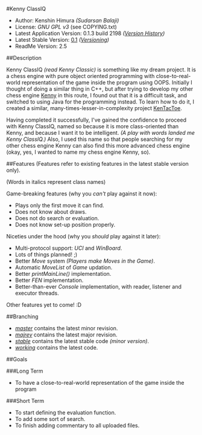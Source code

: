 #Kenny ClassIQ
* Author: Kenshin Himura *(Sudarsan Balaji)*
* License: *GNU GPL v3* (see COPYING.txt)
* Latest Application Version: 0.1.3 build 2198 *([Version History](Version%20History.md#version-history))*
* Latest Stable Version: [0.1](https://www.sourceforge.net/projects/kennyclassiq)
*([Versioning](Versioning.md#versioning))*
* ReadMe Version: 2.5

##Description

Kenny ClassIQ *(read Kenny Classic)* is something like my dream project. It is a chess engine with pure object oriented programming with close-to-real-world representation of the game inside the program using OOPS. Initially I thought of doing a similar thing in C++, but after trying to develop my other chess engine [Kenny](https://www.github.com/kenshinthebattosai/Kenny) in this route, I found out that it is a difficult task, and switched to using Java for the programming instead. To learn how to do it, I created a similar, many-times-lesser-in-complexity project [KenTacToe](https://www.github.com/kenshinthebattosai/KenTacToe).

Having completed it successfully, I've gained the confidence to proceed with Kenny ClassIQ, named so because it is more class-oriented than Kenny, and because I want it to be intelligent. *(A play with words landed me Kenny ClassIQ.)* Also, I used this name so that people searching for my other chess engine Kenny can also find this more advanced chess engine (okay, yes, I wanted to name my chess engine Kenny, so).

##Features
(Features refer to existing features in the latest stable version only).

(Words in italics represent class names)

Game-breaking features (why you *can't* play against it now):

* Plays only the first move it can find.
* Does not know about draws.
* Does not do search or evaluation.
* Does not know set-up position properly.

Niceties under the hood (why you *should* play against it later):

* Multi-protocol support: *UCI* and *WinBoard*.
* Lots of things planned! ;)
* Better *Move* system *(Players make Moves in the Game)*.
* Automatic *MoveList* of *Game* updation.
* Better *printMainLine()* implementation.
* Better *FEN* implementation.
* Better-than-ever *Console* implementation, with reader, listener and executor threads.

Other features yet to come! :D

##Branching
* *[master](https://github.com/kenshinthebattosai/KennyClassIQ)* contains the latest minor revision.
* *[majrev](https://github.com/kenshinthebattosai/KennyClassIQ/tree/majrev)* contains the latest major revision.
* *[stable](https://github.com/kenshinthebattosai/KennyClassIQ/tree/stable)* contains the latest stable code *(minor version)*.
* *[working](https://github.com/kenshinthebattosai/KennyClassIQ/tree/minrev)* contains the latest code.

##Goals

###Long Term
* To have a close-to-real-world representation of the game inside the program

###Short Term
* To start defining the evaluation function.
* To add some sort of search.
* To finish adding commentary to all uploaded files.